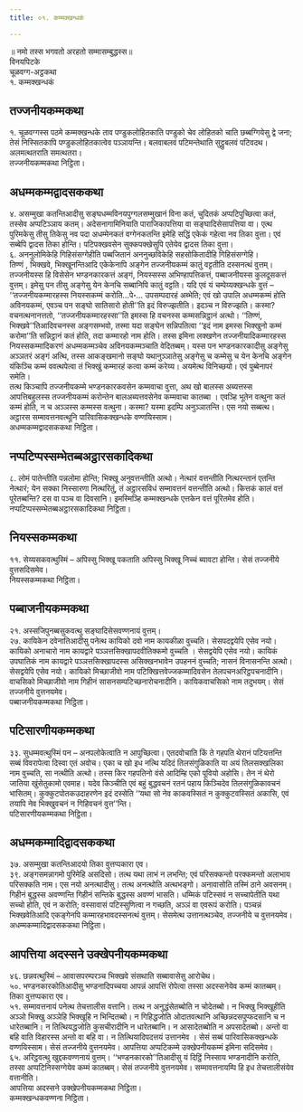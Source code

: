 ```yaml
---
title: ०१. कम्मक्खन्धकं

---
```

॥ नमो तस्स भगवतो अरहतो सम्मासम्बुद्धस्स॥  
विनयपिटके  
चूळवग्ग-अट्ठकथा  
१. कम्मक्खन्धकं  


## तज्जनीयकम्मकथा

१. चूळवग्गस्स पठमे कम्मक्खन्धके ताव पण्डुकलोहितकाति पण्डुको चेव लोहितको चाति छब्बग्गियेसु द्वे जना; तेसं निस्सितकापि पण्डुकलोहितकात्वेव पञ्ञायन्ति। बलवाबलवं पटिमन्तेथाति सुट्ठुबलवं पटिवदथ। अलमत्थतराति समत्थतरा।  
तज्जनीयकम्मकथा निट्ठिता।  


## अधम्मकम्मद्वादसककथा

४. असम्मुखा कतन्तिआदीसु सङ्घधम्मविनयपुग्गलसम्मुखानं विना कतं, चुदितकं अप्पटिपुच्छित्वा कतं, तस्सेव अप्पटिञ्ञाय कतम्। अदेसनागामिनियाति पाराजिकापत्तिया वा सङ्घादिसेसापत्तिया वा। एत्थ पुरिमकेसु तीसु तिकेसु नव पदा अधम्मेनकतं वग्गेनकतन्ति इमेहि सद्धिं एकेकं गहेत्वा नव तिका वुत्ता। एवं सब्बेपि द्वादस तिका होन्ति। पटिपक्खवसेन सुक्कपक्खेसुपि एतेयेव द्वादस तिका वुत्ता।  
६. अननुलोमिकेहि गिहिसंसग्गेहीति पब्बजितानं अननुच्छविकेहि सहसोकितादीहि गिहिसंसग्गेहि।  
तिण्णं , भिक्खवे, भिक्खूनन्तिआदि एकेकेनापि अङ्गेन तज्जनीयकम्मं कातुं वट्टतीति दस्सनत्थं वुत्तम्। तज्जनीयस्स हि विसेसेन भण्डनकारकत्तं अङ्गं, नियस्सस्स अभिण्हापत्तिकत्तं, पब्बाजनीयस्स कुलदूसकत्तं वुत्तम्। इमेसु पन तीसु अङ्गेसु येन केनचि सब्बानिपि कातुं वट्टति। यदि एवं यं चम्पेय्यक्खन्धके वुत्तं – ‘‘तज्जनीयकम्मारहस्स नियस्सकम्मं करोति…पे॰… उपसम्पदारहं अब्भेति; एवं खो उपालि अधम्मकम्मं होति अविनयकम्मं, एवञ्च पन सङ्घो सातिसारो होती’’ति इदं विरुज्झतीति। इदञ्च न विरुज्झति। कस्मा? वचनत्थनानत्ततो, ‘‘तज्जनीयकम्मारहस्सा’’ति इमस्स हि वचनस्स कम्मसन्निट्ठानं अत्थो। ‘‘तिण्णं, भिक्खवे’’तिआदिवचनस्स अङ्गसम्भवो, तस्मा यदा सङ्घेन सन्निपतित्वा ‘‘इदं नाम इमस्स भिक्खुनो कम्मं करोमा’’ति सन्निट्ठानं कतं होति, तदा कम्मारहो नाम होति। तस्स इमिना लक्खणेन तज्जनीयादिकम्मारहस्स नियस्सकम्मादिकरणं अधम्मकम्मञ्चेव अविनयकम्मञ्चाति वेदितब्बम्। यस्स पन भण्डनकारकादीसु अङ्गेसु अञ्ञतरं अङ्गं अत्थि, तस्स आकङ्खमानो सङ्घो यथानुञ्ञातेसु अङ्गेसु च कम्मेसु च येन केनचि अङ्गेन यंकिञ्चि कम्मं ववत्थपेत्वा तं भिक्खुं कम्मारहं कत्वा कम्मं करेय्य। अयमेत्थ विनिच्छयो। एवं पुब्बेनापरं समेति।  
तत्थ किञ्चापि तज्जनीयकम्मे भण्डनकारकवसेन कम्मवाचा वुत्ता, अथ खो बालस्स अब्यत्तस्स आपत्तिबहुलस्स तज्जनीयकम्मं करोन्तेन बालअब्यत्तवसेनेव कम्मवाचा कातब्बा । एवञ्हि भूतेन वत्थुना कतं कम्मं होति, न च अञ्ञस्स कम्मस्स वत्थुना। कस्मा? यस्मा इदम्पि अनुञ्ञातन्ति। एस नयो सब्बत्थ। अट्ठारस सम्मावत्तनवत्थूनि पारिवासिकक्खन्धके वण्णयिस्साम।  
अधम्मकम्मद्वादसककथा निट्ठिता।  


## नप्पटिप्पस्सम्भेतब्बअट्ठारसकादिकथा

८. लोमं पातेन्तीति पन्नलोमा होन्ति; भिक्खू अनुवत्तन्तीति अत्थो। नेत्थारं वत्तन्तीति नित्थरन्तानं एतन्ति नेत्थारं; येन सक्का निस्सारणा नित्थरितुं, तं अट्ठारसविधं सम्मावत्तनं वत्तन्तीति अत्थो। कित्तकं कालं वत्तं पूरेतब्बन्ति? दस वा पञ्च वा दिवसानि। इमस्मिञ्हि कम्मक्खन्धके एत्तकेन वत्तं पूरितमेव होति।  
नप्पटिप्पस्सम्भेतब्बअट्ठारसकादिकथा निट्ठिता।  


## नियस्सकम्मकथा

११. सेय्यसकवत्थुस्मिं – अपिस्सु भिक्खू पकताति अपिस्सु भिक्खू निच्चं ब्यावटा होन्ति। सेसं तज्जनीये वुत्तसदिसमेव।  
नियस्सकम्मकथा निट्ठिता।  


## पब्बाजनीयकम्मकथा

२१. अस्सजिपुनब्बसुकवत्थु सङ्घादिसेसवण्णनायं वुत्तम्।  
२७. कायिकेन दवेनातिआदीसु पनेत्थ कायिको दवो नाम कायकीळा वुच्चति। सेसपदद्वयेपि एसेव नयो। कायिको अनाचारो नाम कायद्वारे पञ्ञत्तसिक्खापदवीतिक्कमो वुच्चति । सेसद्वयेपि एसेव नयो। कायिकं उपघातिकं नाम कायद्वारे पञ्ञत्तसिक्खापदस्स असिक्खनभावेन उपहननं वुच्चति; नासनं विनासनन्ति अत्थो। सेसद्वयेपि एसेव नयो। कायिको मिच्छाजीवो नाम पटिक्खित्तवेज्जकम्मादिवसेन तेलपचनअरिट्ठपचनादीनि। वाचसिको मिच्छाजीवो नाम गिहीनं सासनसम्पटिच्छनारोचनादीनि। कायिकवाचसिको नाम तदुभयम्। सेसं तज्जनीये वुत्तनयमेव।  
पब्बाजनीयकम्मकथा निट्ठिता।  


## पटिसारणीयकम्मकथा

३३. सुधम्मवत्थुस्मिं पन – अनपलोकेत्वाति न आपुच्छित्वा। एतदवोचाति किं ते गहपति थेरानं पटियत्तन्ति सब्बं विवरापेत्वा दिस्वा एतं अवोच। एका च खो इध नत्थि यदिदं तिलसंगुळिकाति या अयं तिलसक्खलिका नाम वुच्चति, सा नत्थीति अत्थो। तस्स किर गहपतिनो वंसे आदिम्हि एको पूवियो अहोसि। तेन नं थेरो जातिया खुंसेतुकामो एवमाह। यदेव किञ्चीति एवं बहुं बुद्धवचनं रतनं पहाय किञ्चिदेव तिलसंगुळिकावचनं भासितम्। कुक्कुटपोतकउदाहरणेन इदं दस्सेति ‘‘यथा सो नेव काकवस्सितं न कुक्कुटवस्सितं अकासि, एवं तयापि नेव भिक्खुवचनं न गिहिवचनं वुत्त’’न्ति।  
पटिसारणीयकम्मकथा निट्ठिता।  


## अधम्मकम्मादिद्वादसककथा

३७. असम्मुखा कतन्तिआदयो तिका वुत्तप्पकारा एव।  
३९. अङ्गसमन्नागमो पुरिमेहि असदिसो। तत्थ यथा लाभं न लभन्ति; एवं परिसक्कन्तो परक्कमन्तो अलाभाय परिसक्कति नाम। एस नयो अनत्थादीसु। तत्थ अनत्थोति अत्थभङ्गो। अनावासोति तस्मिं ठाने अवसनम्। गिहीनं बुद्धस्स अवण्णन्ति गिहीनं सन्तिके बुद्धस्स अवण्णं भासति। धम्मिकं पटिस्सवं न सच्चापेतीति यथा सच्चो होति, एवं न करोति; वस्सावासं पटिस्सुणित्वा न गच्छति, अञ्ञं वा एवरूपं करोति। पञ्चन्नं भिक्खवेतिआदि एकङ्गेनपि कम्मारहभावदस्सनत्थं वुत्तम्। सेसमेत्थ उत्तानत्थञ्चेव, तज्जनीये च वुत्तनयमेव।  
अधम्मकम्मादिद्वादसककथा निट्ठिता।  


## आपत्तिया अदस्सने उक्खेपनीयकम्मकथा

४६. छन्नवत्थुस्मिं – आवासपरम्परञ्च भिक्खवे संसथाति सब्बावासेसु आरोचेथ।  
५०. भण्डनकारकोतिआदीसु भण्डनादिपच्चया आपन्नं आपत्तिं रोपेत्वा तस्सा अदस्सनेयेव कम्मं कातब्बम्। तिका वुत्तप्पकारा एव।  
५१. सम्मावत्तनायं पनेत्थ तेचत्तालीस वत्तानि। तत्थ न अनुद्धंसेतब्बोति न चोदेतब्बो। न भिक्खु भिक्खूहीति अञ्ञो भिक्खु अञ्ञेहि भिक्खूहि न भिन्दितब्बो। न गिहिद्धजोति ओदातवत्थानि अच्छिन्नदसपुप्फदसानि च न धारेतब्बानि। न तित्थियद्धजोति कुसचीरादीनि न धारेतब्बानि। न आसादेतब्बोति न अपसादेतब्बो। अन्तो वा बहि वाति विहारस्स अन्तो वा बहि वा। न तित्थियादिपदत्तयं उत्तानमेव । सेसं सब्बं पारिवासिकक्खन्धके वण्णयिस्साम। सेसं तज्जनीये वुत्तनयमेव। आपत्तिया अप्पटिकम्मे उक्खेपनीयकम्मं इमिना सदिसमेव।  
६५. अरिट्ठवत्थु खुद्दकवण्णनायं वुत्तम्। ‘‘भण्डनकारको’’तिआदीसु यं दिट्ठिं निस्साय भण्डनादीनि करोति, तस्सा अप्पटिनिस्सग्गेयेव कम्मं कातब्बम्। सेसं तज्जनीये वुत्तनयमेव। सम्मावत्तनायम्पि हि इध तेचत्तालीसंयेव वत्तानीति।  
आपत्तिया अदस्सने उक्खेपनीयकम्मकथा निट्ठिता।  
कम्मक्खन्धकवण्णना निट्ठिता।  